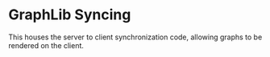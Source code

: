 # GraphLib Syncing

This houses the server to client synchronization code, allowing graphs to be rendered on the client.
